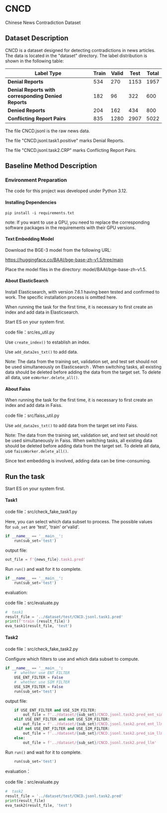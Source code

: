 # CNCD

Chinese News Contradiction Dataset

## Dataset Description

CNCD is a dataset designed for detecting contradictions in news articles. The data is located in the "dataset" directory. The label distribution is shown in the following table:

| **Label Type**                                           | **Train** | **Valid** | **Test** | **Total** |
| -------------------------------------------------------- | --------- | --------- | -------- | --------- |
| **Denial Reports**                                       | 534       | 270       | 1153     | 1957      |
| **Denial Reports with corresponding Denied<br> Reports** | 182       | 96        | 322      | 600       |
| **Denied Reports**                                       | 204       | 162       | 434      | 800       |
| **Conflicting Report Pairs**                             | 835       | 1280      | 2907     | 5022      |

The file CNCD.jsonl is the raw news data.

The file "CNCD.jsonl.task1.positive" marks Denial Reports.

The file "CNCD.jsonl.task2.CRP" marks Conflicting Report Pairs.



## Baseline Method Description

### Environment Preparation

The code for this project was developed under Python 3.12.

#### Installing Dependencies

```shell
pip install -i requirements.txt
```

note: If you want to use a GPU, you need to replace the corresponding software packages in the requirements with their GPU versions.

#### Text Embedding Model

Download the BGE-3 model from the following URL:

https://huggingface.co/BAAI/bge-base-zh-v1.5/tree/main

Place the model files in the directory: model/BAAI/bge-base-zh-v1.5.

#### About ElasticSearch

Install Elasticsearch, with version 7.6.1 having been tested and confirmed to work. The specific installation process is omitted here.

When running the task for the first time, it is necessary to first create an index and add data in Elasticsearch.

Start ES on your system first.

code file：src/es_util.py

Use `create_index()` to establish an index.

Use `add_data2es_txt()` to add data.

Note: The data from the training set, validation set, and test set should not be used simultaneously on Elasticsearch . When switching tasks, all existing data should be deleted before adding the data from the target set. To delete all data, use `esWorker.delete_all()`.

#### About Faiss

When running the task for the first time, it is necessary to first create an index and add data in Faiss.

code file：src/faiss_util.py

Use `add_data2es_txt()` to add data from the target set into Faiss.

Note: The data from the training set, validation set, and test set should not be used simultaneously in Faiss. When switching tasks, all existing data should be deleted before adding data from the target set. To delete all data, use `faissWorker.delete_all()`.

Since text embedding is involved, adding data can be time-consuming.

## Run the task

Start ES on your system first.

#### Task1

code file：src/check_fake_task1.py

Here, you can select which data subset to process. The possible values for `sub_set` are 'test', 'train' or'valid'.

```python
if __name__ == '__main__':
    run(sub_set='test')
```

output file:

```python
out_file = f'{news_file}.task1.pred'
```

Run `run()` and wait for it to complete.

```python
if __name__ == '__main__':
    run(sub_set='test')
```

evaluation:

code file：src/evaluate.py

```python
#  task1    
result_file = '../dataset/test/CNCD.jsonl.task1.pred'    
print(f'train {result_file}')    
eva_task1(result_file, 'test')
```

#### Task2

code file：src/check_fake_task2.py

Configure which filters to use and which data subset to compute.

```python
if __name__ == '__main__':    
    #  whether use ENT FILTER
    USE_ENT_FILTER = False   
    #  whether use SIM FILTER 
    USE_SIM_FILTER = False    
    run(sub_set='test')
```

output file:

```python
    if USE_ENT_FILTER and USE_SIM_FILTER:                                                                             
        out_file = f'../dataset/{sub_set}/CNCD.jsonl.task2.pred_ent_sim_llm'                                          
    elif USE_ENT_FILTER and not USE_SIM_FILTER:                                                                                               
        out_file = f'../dataset/{sub_set}/CNCD.jsonl.task2.pred_ent_llm'                                                                                    
    elif not USE_ENT_FILTER and USE_SIM_FILTER:                                                                                                   
        out_file = f'../dataset/{sub_set}/CNCD.jsonl.task2.pred_sim_llm'                                                                                                
    else:                                                                                                                                                     
        out_file = f'../dataset/{sub_set}/CNCD.jsonl.task2.pred_llm' 
```

Run `run()` and wait for it to complete.

```python
    run(sub_set='test')
```

evaluation：

code file：src/evaluate.py

```python
#  task2    
result_file = '../dataset/test/CNCD.jsonl.task2.pred'    
print(result_file)    
eva_task2(result_file, 'test')
```